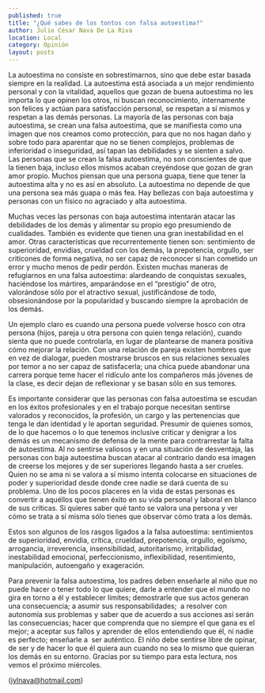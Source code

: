 ```yaml
---
published: true
title: "¿Qué sabes de los tontos con falsa autoestima?"
author: Julio César Nava De La Riva
location: Local
category: Opinión
layout: posts
---
```


La autoestima no consiste en sobrestimarnos, sino que debe estar basada siempre en la realidad. La autoestima está asociada a un mejor rendimiento personal y con la vitalidad, aquellos que gozan de buena autoestima no les importa lo que opinen los otros, ni buscan reconocimiento, internamente son felices y actúan para satisfacción personal, se respetan a sí mismos y respetan a las demás personas. La mayoría de las personas con baja autoestima, se crean una falsa autoestima, que se manifiesta como una imagen que nos creamos como protección, para que no nos hagan daño y sobre todo para aparentar que no se tienen complejos, problemas de inferioridad o inseguridad, así tapan las debilidades y se sienten a salvo. Las personas que se crean la falsa autoestima, no son conscientes de que la tienen baja, incluso ellos mismos acaban creyéndose que gozan de gran amor propio. Muchos piensan que una persona guapa, tiene que tener la autoestima alta y no es así en absoluto. La autoestima no depende de que una persona sea más guapa o más fea. Hay bellezas con baja autoestima y personas con un físico no agraciado y alta autoestima.

Muchas veces las personas con baja autoestima intentarán atacar las debilidades de los demás y alimentar su propio ego presumiendo de cualidades. También es evidente que tienen una gran inestabilidad en el amor. Otras características que recurrentemente tienen son: sentimiento de superioridad, envidias, crueldad con los demás, la prepotencia, orgullo, ser criticones de forma negativa, no ser capaz de reconocer si han cometido un error y mucho menos de pedir perdón. Existen muchas maneras de refugiarnos en una falsa autoestima: alardeando de conquistas sexuales, haciéndose los mártires, amparándose en el “prestigio” de otro, valorándose sólo por el atractivo sexual, justificándose de todo, obsesionándose por la popularidad y buscando siempre la aprobación de los demás.

Un ejemplo claro es cuando una persona puede volverse hosco con otra persona (hijos, pareja u otra persona con quien tenga relación), cuando sienta que no puede controlarla, en lugar de plantearse de manera positiva cómo mejorar la relación. Con una relación de pareja existen hombres que en vez de dialogar, pueden mostrarse bruscos en sus relaciones sexuales por temor a no ser capaz de satisfacerla; una chica puede abandonar una carrera porque teme hacer el ridículo ante los compañeros más jóvenes de la clase, es decir dejan de reflexionar y se basan sólo en sus temores.

Es importante considerar que las personas con falsa autoestima se escudan en los éxitos profesionales y en el trabajo porque necesitan sentirse valorados y reconocidos, la profesión, un cargo y las pertenencias que tenga le dan identidad y le aportan seguridad. Presumir de quienes somos, de lo que hacemos o lo que tenemos inclusive criticar y denigrar a los demás es un mecanismo de defensa de la mente para contrarrestar la falta de autoestima. Al no sentirse valiosos y en una situación de desventaja, las personas con baja autoestima buscan atacar al contrario dando esa imagen de creerse los mejores y de ser superiores llegando hasta a ser crueles. Quien no se ama ni se valora a sí mismo intenta colocarse en situaciones de poder y superioridad desde donde cree nadie se dará cuenta de su problema. Uno de los pocos placeres en la vida de estas personas es convertir a aquéllos que tienen éxito en su vida personal y laboral en blanco de sus críticas. Si quieres saber qué tanto se valora una persona y ver cómo se trata a sí misma sólo tienes que observar cómo trata a los demás.

Estos son algunos de los rasgos ligados a la falsa autoestima: sentimientos de superioridad, envidia, crítica, crueldad, prepotencia, orgullo, egoísmo, arrogancia, irreverencia, insensibilidad, autoritarismo, irritabilidad, inestabilidad emocional, perfeccionismo, inflexibilidad, resentimiento, manipulación, autoengaño y exageración.

Para prevenir la falsa autoestima, los padres deben enseñarle al niño que no puede hacer o tener todo lo que quiere, darle a entender que el mundo no gira en torno a él y establecer límites; demostrarle que sus actos generan una consecuencia; a asumir sus responsabilidades;  a resolver con autonomía sus problemas y saber que de acuerdo a sus acciones así serán las consecuencias; hacer que comprenda que no siempre el que gana es el mejor; a aceptar sus fallos y aprender de ellos entendiendo que él, ni nadie es perfecto; enseñarle a  ser auténtico. El niño debe sentirse libre de opinar, de ser y de hacer lo que él quiera aun cuando no sea lo mismo que quieran los demás en su entorno.
Gracias por su tiempo para esta lectura, nos vemos el próximo miércoles. 

 (jylnava@hotmail.com)
